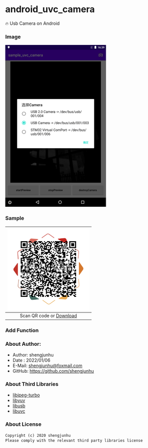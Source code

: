 # android_uvc_camera
🔥 Usb Camera on Android

### Image
<img src="doc/img/screenshot_1.png" width="320px"/>

### Sample
| <img src="doc/img/qr_apk.png" width="260px" /> |
| :--------:                      |
| Scan QR code or [Download][1]   |

### Add Function

### About Author:
- Author: shengjunhu
- Date  : 2022/01/06
- E-Mail: shengjunhu@foxmail.com
- GitHub: https://github.com/shengjunhu

### About Third Libraries
- [libjpeg-turbo][2]
- [libyuv][3]
- [libusb][4]
- [libuvc][5]

### About License
```
Copyright (c) 2020 shengjunhu
Please comply with the relevant third party libraries license
```

[1]: https://github.com/shengjunhu/android_usb_camera/raw/master/doc/apk/android_usb_camera.apk
[2]: https://github.com/libjpeg-turbo/libjpeg-turbo
[3]: https://chromium.googlesource.com/external/libyuv
[4]: https://github.com/libusb/libusb
[5]: https://github.com/libuvc/libuvc
